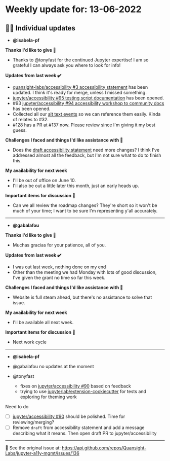 # Weekly update for: 13-06-2022

## :singer: Individual updates

- **@isabela-pf** 

 **Thanks I'd like to give 🙌**
- Thanks to @tonyfast for the continued Jupyter expertise! I am so grateful I can always ask you where to look for info!

**Updates from last week :heavy_check_mark:**
- [quansight-labs/accessibility #3 accessibility statement](https://github.com/Quansight-Labs/accessibility/pull/3) has been updated. I think it's ready for merge, unless I missed something. 
- [jupyter/accessibility #95 testing script documentation](https://github.com/jupyter/accessibility/pull/95) has been opened. 
- #93 [jupyter/accessibility #94 accessibility workshop to community docs](https://github.com/jupyter/accessibility/pull/94) has been opened.
- Collected all our [alt text events](https://github.com/isabela-pf/a11y-events/tree/main/workshop-resources/alt-text#past-events) so we can reference them easily. Kinda of relates to #32.
- #128 has a PR at #137 now. Please review since I'm giving it my best guess.

**Challenges I faced and things I'd like assistance with 🙏**
- Does the [draft accessibility statement](https://github.com/Quansight-Labs/accessibility/pull/3) need more changes? I think I've addressed almost all the feedback, but I'm not sure what to do to finish this.

**My availability for next week**
- I'll be out of office on June 10.
- I'll also be out a little later this month, just an early heads up.

**Important items for discussion 💬**
- Can we all review the roadmap changes? They're short so it won't be much of your time; I want to be sure I'm representing y'all accurately. 
---

- **@gabalafou** 

 **Thanks I'd like to give 🙌**
- Muchas gracias for your patience, all of you.

**Updates from last week :heavy_check_mark:**
- I was out last week, nothing done on my end
- Other than the meeting we had Monday with lots of good discussion, I've given the grant no time so far this week.

**Challenges I faced and things I'd like assistance with 🙏**
- Website is full steam ahead, but there's no assistance to solve that issue.

**My availability for next week**
- I'll be available all next week.

**Important items for discussion 💬**
- Next work cycle 
---

- **@isabela-pf** 

 - @gabalafou no updates at the moment
- @tonyfast
     - fixes on [jupyter/accessibility #90](https://github.com/jupyter/accessibility/pull/90) based on feedback
     - trying to use [jupyterlab/extension-cookiecutter](https://github.com/jupyterlab/extension-cookiecutter-ts) for tests and exploring for theming work

Need to do
- [ ] [jupyter/accessibility #90](https://github.com/jupyter/accessibility/pull/90) should be polished. Time for reviewing/merging?
- [ ] Remove `draft` from accessibility statement and add a message describing what it means. Then open draft PR to jupyter/accessibility 
 
---


:link: See the original issue at: <https://api.github.com/repos/Quansight-Labs/jupyter-a11y-mgmt/issues/136>

